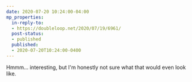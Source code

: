 ```yaml
---
date: 2020-07-20 10:24:00-04:00
mp_properties:
  in-reply-to:
  - https://doubleloop.net/2020/07/19/6961/
  post-status:
  - published
  published:
  - 2020-07-20T10:24:00-0400
---
```


Hmmm... interesting, but I'm honestly not sure what that would even look like.